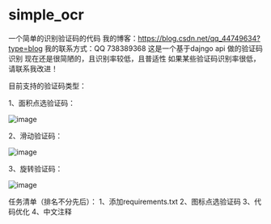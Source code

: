 # simple_ocr
一个简单的识别验证码的代码
我的博客：https://blog.csdn.net/qq_44749634?type=blog
我的联系方式：QQ 738389368
这是一个基于dajngo api 做的验证码识别
现在还是很简陋的，且识别率较低，且普适性
如果某些验证码识别率很低，请联系我改进！

目前支持的验证码类型：

1、面积点选验证码：


  ![image](https://user-images.githubusercontent.com/51218979/180716268-9fd92aa3-f42e-43b8-8bc2-f5b6bac9689a.png)

2、滑动验证码：


  ![image](https://user-images.githubusercontent.com/51218979/180716325-8e8f5594-f5ef-4589-a49d-a90d4d9c3cde.png)


3、旋转验证码：

  ![image](https://user-images.githubusercontent.com/51218979/180716375-95cb2e84-ef7b-4bea-9f91-68a89a757ad0.png)


任务清单（排名不分先后）：
1、添加requirements.txt
2、图标点选验证码
3、代码优化
4、中文注释
